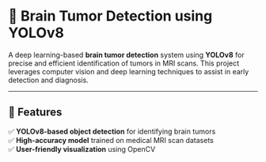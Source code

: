 # 🧠 Brain Tumor Detection using YOLOv8  
A deep learning-based **brain tumor detection** system using **YOLOv8** for precise and efficient identification of tumors in MRI scans. This project leverages computer vision and deep learning techniques to assist in early detection and diagnosis.

---

## 🚀 Features  
✅ **YOLOv8-based object detection** for identifying brain tumors  
✅ **High-accuracy model** trained on medical MRI scan datasets  
✅ **User-friendly visualization** using OpenCV  
